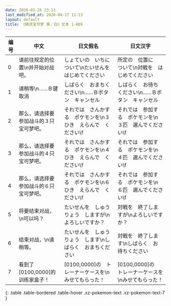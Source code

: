 ```yaml
---
date: 2020-03-26 23:13
last_modified_at: 2020-04-17 11:13
layout: default
title: 《精灵宝可梦 黑／白》文本 1-009
---
```

| 编号 | 中文 | 日文假名 | 日文汉字 |
| ---- | ---- | ---- | --- |
| 0 | 请前往规定的位置\n并开始对战吧。 | しょていの　いちに　ついて\nたいせんを　はじめてください | 所定の　位置に　ついて\n対戦を　はじめてください |
| 1 | 请稍等\n……Ｂ键　取消 | しばらく　おまちください\n……Ｂボタン　キャンセル | しばらく　お待ちください\n……Ｂボタン　キャンセル |
| 2 | 那么，请选择要参加战斗的３只宝可梦吧。 | それでは　さんかする　ポケモンを\n３ひき　えらんで　ください\f | それでは　参加する　ポケモンを\n３匹　選んでください\f |
| 3 | 那么，请选择要参加战斗的４只宝可梦吧。 | それでは　さんかする　ポケモンを\n４ひき　えらんで　ください\f | それでは　参加する　ポケモンを\n４匹　選んでください\f |
| 4 | 那么，请选择要参加战斗的６只宝可梦吧。 | それでは　さんかする　ポケモンを\n６ひき　えらんで　ください\f | それでは　参加する　ポケモンを\n６匹　選んでください\f |
| 5 | 将要结束对战，\n可以吗？ | たいせんを　しゅうりょう　しますが\nよろしいですか？ | 対戦を　終了しますが\nよろしいですか？ |
| 6 | 结束对战，\n请稍等。 | たいせんを　しゅうりょう　します\nしばらく　おまちください | 対戦を　終了します\nしばらく　お待ちください |
| 7 | 看到了[0100,0000]的训练家盒子！ | [0100,0000]の　トレーナーケースを\nみせてもらった！ | [0100,0000]の　トレーナーケースを\nみせてもらった！ |
{: .table .table-bordered .table-hover .xz-pokemon-text .xz-pokemon-text-7 }